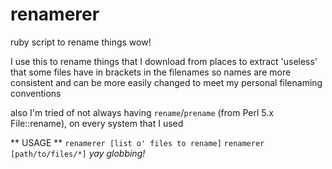 # renamerer
ruby script to rename things wow!

I use this to rename things that I download from places to extract 'useless'
that some files have in brackets in the filenames so names are more consistent
and can be more easily changed to meet my personal filenaming conventions

also I'm tried of not always having `rename`/`prename` 
(from Perl 5.x File::rename), on every system that I  used

** USAGE **
`renamerer [list o' files to rename]`
`renamerer [path/to/files/*]` *yay globbing!*
